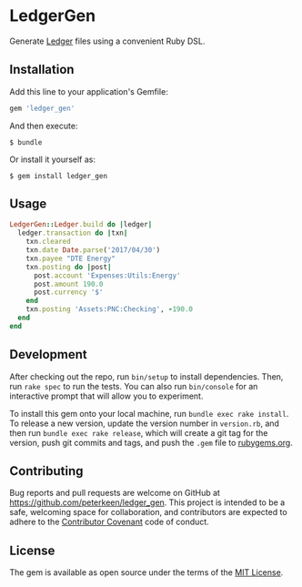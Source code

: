 # LedgerGen

Generate [Ledger](https://ledger-cli.org) files using a convenient Ruby DSL.

## Installation

Add this line to your application's Gemfile:

```ruby
gem 'ledger_gen'
```

And then execute:

    $ bundle

Or install it yourself as:

    $ gem install ledger_gen

## Usage

```ruby
LedgerGen::Ledger.build do |ledger|
  ledger.transaction do |txn|
    txn.cleared
    txn.date Date.parse('2017/04/30')
    txn.payee "DTE Energy"
    txn.posting do |post|
      post.account 'Expenses:Utils:Energy'
      post.amount 190.0
      post.currency '$'
    end
    txn.posting 'Assets:PNC:Checking', -190.0
  end
end
```

## Development

After checking out the repo, run `bin/setup` to install dependencies. Then, run `rake spec` to run the tests. You can also run `bin/console` for an interactive prompt that will allow you to experiment.

To install this gem onto your local machine, run `bundle exec rake install`. To release a new version, update the version number in `version.rb`, and then run `bundle exec rake release`, which will create a git tag for the version, push git commits and tags, and push the `.gem` file to [rubygems.org](https://rubygems.org).

## Contributing

Bug reports and pull requests are welcome on GitHub at https://github.com/peterkeen/ledger_gen. This project is intended to be a safe, welcoming space for collaboration, and contributors are expected to adhere to the [Contributor Covenant](http://contributor-covenant.org) code of conduct.


## License

The gem is available as open source under the terms of the [MIT License](http://opensource.org/licenses/MIT).


